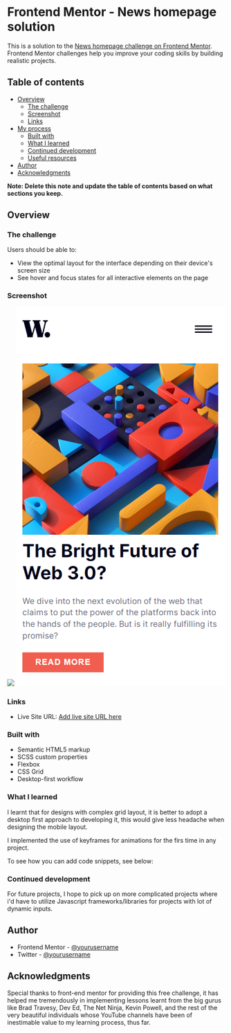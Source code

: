 # Frontend Mentor - News homepage solution

This is a solution to the [News homepage challenge on Frontend Mentor](https://www.frontendmentor.io/challenges/news-homepage-H6SWTa1MFl). Frontend Mentor challenges help you improve your coding skills by building realistic projects. 

## Table of contents

- [Overview](#overview)
  - [The challenge](#the-challenge)
  - [Screenshot](#screenshot)
  - [Links](#links)
- [My process](#my-process)
  - [Built with](#built-with)
  - [What I learned](#what-i-learned)
  - [Continued development](#continued-development)
  - [Useful resources](#useful-resources)
- [Author](#author)
- [Acknowledgments](#acknowledgments)

**Note: Delete this note and update the table of contents based on what sections you keep.**

## Overview

### The challenge

Users should be able to:

- View the optimal layout for the interface depending on their device's screen size
- See hover and focus states for all interactive elements on the page

### Screenshot

![](./newspage-desktop1.jpg)
![](./newspage-mobile2.png)


### Links
- Live Site URL: [Add live site URL here](https://news-homepage-invy8jk3a-sirjubilant.vercel.app/)


### Built with

- Semantic HTML5 markup
- SCSS custom properties
- Flexbox
- CSS Grid
- Desktop-first workflow


### What I learned

I learnt that for designs with complex grid layout, it is better to adopt a desktop first approach to developing it, this would give less headache when designing the mobile layout.

I implemented the use of keyframes for animations for the firs time in any project. 

To see how you can add code snippets, see below:


### Continued development

For future projects, I hope to pick up on more complicated projects where i'd have to utilize Javascript frameworks/libraries for projects with lot of dynamic inputs.



## Author

- Frontend Mentor - [@yourusername](https://www.frontendmentor.io/profile/SirJubilant)
- Twitter - [@yourusername](https://www.twitter.com/DerSchickMann)


## Acknowledgments

Special thanks to front-end mentor for providing this free challenge, it has helped me tremendously in implementing lessons learnt from the big gurus like Brad Travesy, Dev Ed, The Net Ninja, Kevin Powell, and the rest of the very beautiful individuals whose YouTube channels have been of inestimable value to my learning process, thus far.

